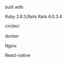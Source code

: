 
 built with
 
 Ruby  2.6.3,Rails Rails 6.0.3.4
 
 circleci  
 
 docker　
 
 Nginx 
 
 React-native



